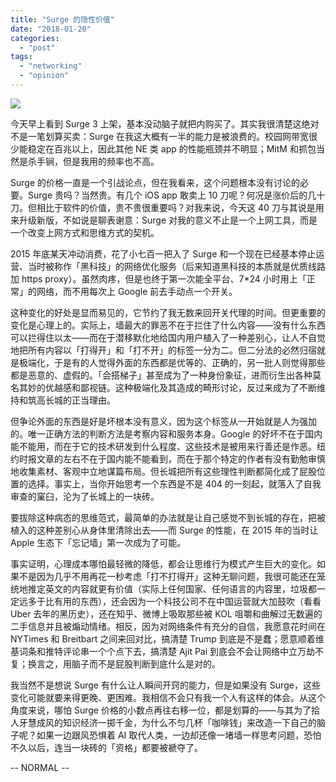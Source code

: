```yaml
---
title: "Surge 的隐性价值"
date: "2018-01-20"
categories: 
  - "post"
tags: 
  - "networking"
  - "opinion"
---
```


![](https://ws2.sinaimg.cn/large/006tKfTcly1fnn4jdqlycj315o112jwj.jpg)

今天早上看到 Surge 3 上架，基本没动脑子就把内购买了。其实我很清楚这绝对不是一笔划算买卖：Surge 在我这大概有一半的能力是被浪费的。校园网带宽很少能稳定在百兆以上，因此其他 NE 类 app 的性能瓶颈并不明显；MitM 和抓包当然是杀手锏，但是我用的频率也不高。

Surge 的价格一直是一个引战论点，但在我看来，这个问题根本没有讨论的必要。Surge 贵吗？当然贵。有几个 iOS app 敢卖上 10 刀呢？何况是涨价后的几十刀。但相比于软件的价值，贵不贵很重要吗？对我来说，今天这 40 刀与其说是用来升级新版，不如说是聊表谢意：Surge 对我的意义不止是一个上网工具，而是一个改变上网方式和思维方式的契机。

2015 年底某天冲动消费，花了小七百一把入了 Surge 和一个现在已经基本停止运营、当时被称作「黑科技」的网络优化服务（后来知道黑科技的本质就是优质线路加 https proxy）。虽然肉疼，但是也终于第一次能全平台、7\*24 小时用上「正常」的网络，而不用每次上 Google 前去手动点一个开关。

这种变化的好处是显而易见的，它节约了我无数来回开关代理的时间。但更重要的变化是心理上的。实际上，墙最大的罪恶不在于拦住了什么内容——没有什么东西可以拦得住以太——而在于潜移默化地给国内用户植入了一种差别心，让人不自觉地把所有内容以「打得开」和「打不开」的标签一分为二。但二分法的必然归宿就是极端化，于是有的人觉得外面的东西都是优等的、正确的，另一批人则觉得那些都是恶意的、虚假的。「会搭梯子」甚至成为了一种身份象征，进而衍生出各种莫名其妙的优越感和鄙视链。这种极端化及其造成的畸形讨论，反过来成为了不断维持和筑高长城的正当理由。

但争论外面的东西是好是坏根本没有意义，因为这个标签从一开始就是人为强加的。唯一正确方法的判断方法是考察内容和服务本身。Google 的好坏不在于国内能不能用，而在于它的技术研发到什么程度、这些技术是被用来行善还是作恶。纽约时报文章的左右不在于国内能不能看到，而在于那个特定的作者有没有勤勉审慎地收集素材、客观中立地谋篇布局。但长城把所有这些理性判断都简化成了屁股位置的选择。事实上，当你开始思考一个东西是不是 404 的一刻起，就落入了自我审查的窠臼，沦为了长城上的一块砖。

要拔除这种病态的思维范式，最简单的办法就是让自己感觉不到长城的存在，把被植入的这种差别心从身体里清除出去——而 Surge 的性能，在 2015 年的当时让 Apple 生态下「忘记墙」第一次成为了可能。

事实证明，心理成本哪怕最轻微的降低，都会让思维行为模式产生巨大的变化。如果不是因为几乎不用再花一秒考虑「打不打得开」这种无聊问题，我很可能还在笼统地推定英文的内容就更有价值（实际上任何国家、任何语言的内容里，垃圾都一定远多于比有用的东西），还会因为一个科技公司不在中国运营就大加鼓吹（看看 Uber 去年的黑历史），还在知乎、微博上吸取那些被 KOL 咀嚼和曲解过无数遍的二手信息并且被煽动情绪。相反，因为对网络条件有充分的自信，我愿意花时间在 NYTimes 和 Breitbart 之间来回对比，搞清楚 Trump 到底是不是蠢；愿意顺着维基词条和推特评论串一个个点下去，搞清楚 Ajit Pai 到底会不会让网络中立万劫不复；换言之，用脑子而不是屁股判断到底什么是对的。

我当然不是想说 Surge 有什么让人瞬间开窍的能力，但是如果没有 Surge，这些变化可能就要来得更晚、更困难。我相信不会只有我一个人有这样的体会。从这个角度来说，哪怕 Surge 价格的小数点再往右移一位，都是划算的——与其为了拾人牙慧成风的知识经济一掷千金，为什么不匀几杯「咖啡钱」来改造一下自己的脑子呢？如果一边跟风恐惧着 AI 取代人类，一边却还像一堵墙一样思考问题，恐怕不久以后，连当一块砖的「资格」都要被褫夺了。

\-- NORMAL --
